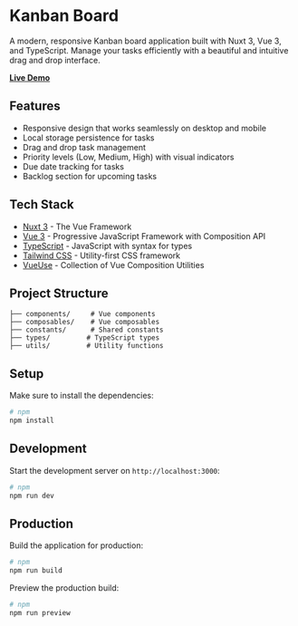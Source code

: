 # Kanban Board

A modern, responsive Kanban board application built with Nuxt 3, Vue 3, and TypeScript. Manage your tasks efficiently with a beautiful and intuitive drag and drop interface.

**[Live Demo](https://kanban-board-eight-tau.vercel.app)**

## Features

- Responsive design that works seamlessly on desktop and mobile
- Local storage persistence for tasks
- Drag and drop task management
- Priority levels (Low, Medium, High) with visual indicators
- Due date tracking for tasks
- Backlog section for upcoming tasks

## Tech Stack

- [Nuxt 3](https://nuxt.com/) - The Vue Framework
- [Vue 3](https://vuejs.org/) - Progressive JavaScript Framework with Composition API
- [TypeScript](https://www.typescriptlang.org/) - JavaScript with syntax for types
- [Tailwind CSS](https://tailwindcss.com/) - Utility-first CSS framework
- [VueUse](https://vueuse.org/) - Collection of Vue Composition Utilities

## Project Structure

```
├── components/     # Vue components
├── composables/    # Vue composables
├── constants/      # Shared constants
├── types/         # TypeScript types
├── utils/         # Utility functions
```

## Setup

Make sure to install the dependencies:

```bash
# npm
npm install
```

## Development

Start the development server on `http://localhost:3000`:

```bash
# npm
npm run dev
```

## Production

Build the application for production:

```bash
# npm
npm run build
```

Preview the production build:

```bash
# npm
npm run preview
```

